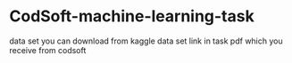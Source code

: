 # CodSoft-machine-learning-task
data set you can download from kaggle 
data set link in task pdf which you receive from codsoft
